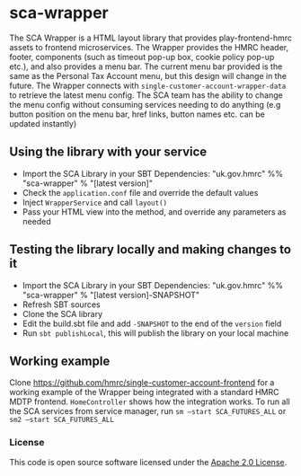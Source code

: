 
# sca-wrapper

The SCA Wrapper is a HTML layout library that provides play-frontend-hmrc assets to frontend microservices.
The Wrapper provides the HMRC header, footer, components (such as timeout pop-up box, cookie policy pop-up etc.), 
and also provides a menu bar. The current menu bar provided is the same as the Personal Tax Account menu, but this 
design will change in the future. The Wrapper connects with `single-customer-account-wrapper-data` to retrieve the 
latest menu config. The SCA team has the ability to change the menu config without consuming services needing to do 
anything (e.g button position on the menu bar, href links, button names etc. can be updated instantly)

## Using the library with your service

- Import the SCA Library in your SBT Dependencies: "uk.gov.hmrc" %% "sca-wrapper" % "[latest version]"
- Check the `application.conf` file and override the default values
- Inject `WrapperService` and call `layout()`
- Pass your HTML view into the method, and override any parameters as needed

## Testing the library locally and making changes to it

- Import the SCA Library in your SBT Dependencies: "uk.gov.hmrc" %% "sca-wrapper" % "[latest version]-SNAPSHOT"
- Refresh SBT sources
- Clone the SCA library
- Edit the build.sbt file and add `-SNAPSHOT` to the end of the `version` field
- Run `sbt publishLocal`, this will publish the library on your local machine

## Working example

Clone https://github.com/hmrc/single-customer-account-frontend for a working example of the Wrapper being integrated with a standard HMRC MDTP frontend. `HomeController`
shows how the integration works.
To run all the SCA services from service manager, run `sm –start SCA_FUTURES_ALL` or `sm2 –start SCA_FUTURES_ALL`

### License

This code is open source software licensed under the [Apache 2.0 License]("http://www.apache.org/licenses/LICENSE-2.0.html").